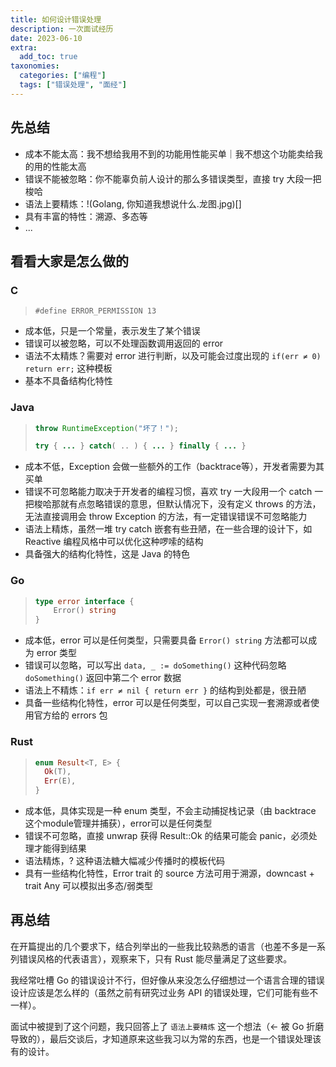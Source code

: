 ```yaml
---
title: 如何设计错误处理
description: 一次面试经历
date: 2023-06-10
extra:
  add_toc: true
taxonomies:
  categories: ["编程"]
  tags: ["错误处理", "面经"]
---
```


## 先总结

-   成本不能太高：我不想给我用不到的功能用性能买单｜我不想这个功能卖给我的用的性能太高
-   错误不能被忽略：你不能辜负前人设计的那么多错误类型，直接 try 大段一把梭哈
-   语法上要精炼：!(Golang, 你知道我想说什么.龙图.jpg)[]
-   具有丰富的特性：溯源、多态等
-   ...

## 看看大家是怎么做的

### C

>   `#define ERROR_PERMISSION 13`

-   成本低，只是一个常量，表示发生了某个错误
-   错误可以被忽略，可以不处理函数调用返回的 error
-   语法不太精炼？需要对 error 进行判断，以及可能会过度出现的 `if(err ≠ 0) return err;` 这种模板
-   基本不具备结构化特性

### Java

>   ```java
>   throw RuntimeException("坏了！");
>   
>   try { ... } catch( .. ) { ... } finally { ... }
>   ```

-   成本不低，Exception 会做一些额外的工作（backtrace等），开发者需要为其买单
-   错误不可忽略能力取决于开发者的编程习惯，喜欢 try 一大段用一个 catch 一把梭哈那就有点忽略错误的意思，但默认情况下，没有定义 throws 的方法，无法直接调用会 throw Exception 的方法，有一定错误错误不可忽略能力
-   语法上精炼，虽然一堆 try catch 嵌套有些丑陋，在一些合理的设计下，如 Reactive 编程风格中可以优化这种啰嗦的结构
-   具备强大的结构化特性，这是 Java 的特色

### Go

>   ```go
>   type error interface {
>   	Error() string
>   }
>   ```

-   成本低，error 可以是任何类型，只需要具备 `Error() string` 方法都可以成为 error 类型
-   错误可以忽略，可以写出 `data, _ := doSomething()` 这种代码忽略 `doSomething()` 返回中第二个 error 数据
-   语法上不精炼：`if err ≠ nil { return err }` 的结构到处都是，很丑陋
-   具备一些结构化特性，error 可以是任何类型，可以自己实现一套溯源或者使用官方给的 errors 包

### Rust

>   ```rust
>   enum Result<T, E> {
>     Ok(T),
>     Err(E),
>   }
>   ```

-   成本低，具体实现是一种 enum 类型，不会主动捕捉栈记录（由 backtrace 这个module管理并捕获），error可以是任何类型
-   错误不可忽略，直接 unwrap 获得 Result::Ok 的结果可能会 panic，必须处理才能得到结果
-   语法精炼，? 这种语法糖大幅减少传播时的模板代码
-   具有一些结构化特性，Error trait 的 source 方法可用于溯源，downcast + trait Any 可以模拟出多态/弱类型

## 再总结

在开篇提出的几个要求下，结合列举出的一些我比较熟悉的语言（也差不多是一系列错误风格的代表语言），观察来下，只有 Rust 能尽量满足了这些要求。

我经常吐槽 Go 的错误设计不行，但好像从来没怎么仔细想过一个语言合理的错误设计应该是怎么样的（虽然之前有研究过业务 API 的错误处理，它们可能有些不一样）。

面试中被提到了这个问题，我只回答上了 `语法上要精炼` 这一个想法（<- 被 Go 折磨导致的），最后交谈后，才知道原来这些我习以为常的东西，也是一个错误处理该有的设计。